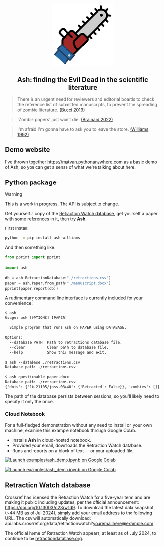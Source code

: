 <p align="center">
  <img src="https://raw.githubusercontent.com/vaneseltine/ash/master/ash-logo.svg" alt="The Ash logo: a blue shirt sleeve leading into a red chainsaw" width=200 />
</p>

<h2 align="center">Ash: finding the Evil Dead in the scientific literature</h2>

> There is an urgent need for reviewers and editorial boards to check the reference list
> of submitted manuscripts, to prevent the spreading of zombie literature.
> [(Bucci 2019)](https://doi.org/10.1038/s41419-019-1450-3)

> ‘Zombie papers’ just won’t die.
> [(Brainard 2022)](https://doi.org/10.1126/science.add6848)

> I'm afraid I'm gonna have to ask you to leave the store.
> [(Williams 1992)](https://www.imdb.com/title/tt0106308/)

## Demo website

I've thrown together https://matvan.pythonanywhere.com as a basic demo of Ash,
so you can get a sense of what we're talking about here.

## Python package

> [!WARNING]
> This is a work in progress. The API is subject to change.

Get yourself a copy of the [Retraction Watch database](#retraction-watch-database),
get yourself a paper with some references in it,
then try **Ash**.

First install:

```bash
python -m pip install ash-williams
```

And then something like:

```python
from pprint import pprint

import ash

db = ash.RetractionDatabase("./retractions.csv")
paper = ash.Paper.from_path("./manuscript.docx")
pprint(paper.report(db))
```

A rudimentary command line interface is currently included for your convenience:

```
$ ash
Usage: ash [OPTIONS] [PAPER]

  Simple program that runs Ash on PAPER using DATABASE.

Options:
  --database PATH  Path to retractions database file.
  --clear          Clear path to database file.
  --help           Show this message and exit.

$ ash --database ./retractions.csv
Database path: ./retractions.csv

$ ash questionable_paper.docx
Database path: ./retractions.csv
{'dois': {'10.21105/joss.03440': {'Retracted': False}}, 'zombies': []}
```

The path of the database persists between sessions, so you'll likely need to specify it
only the once.

### Cloud Notebook

For a full-fledged demonstration without any need to install on your own machine,
examine this example notebook through Google Colab.

- Installs **Ash** in cloud-hosted notebook.
- Provided your email, downloads the Retraction Watch database.
- Runs and reports on a block of text -- or your uploaded file.

[![Launch examples/ash_demo.ipynb on Google Colab](https://img.shields.io/badge/jupyter_notebook-launch_on_mybinder.org-888.svg?style=for-the-badge&logo=jupyter&logoColor=fff&color=df8429)](https://mybinder.org/v2/gh/vaneseltine/ash-williams/HEAD?labpath=examples%2Fash_demo.ipynb)

[![Launch examples/ash_demo.ipynb on Google Colab](https://img.shields.io/badge/jupyter_notebook-launch_on_google_colab-888.svg?style=for-the-badge&logo=jupyter&logoColor=fff&color=f9ab00)](https://colab.research.google.com/github/vaneseltine/ash-williams/blob/main/examples/ash_demo.ipynb)

## Retraction Watch database

Crossref has licensed the Retraction Watch for a five-year term and are making it public
including updates, per the official announcement: https://doi.org/10.13003/c23rw1d9.
To download the latest data snapshot (~44 MB as of Jul 2024),
simply add your email address to the following URL.
The csv will automatically download:
api.labs.crossref.org/data/retractionwatch?youremailhere@example.com

The official home of Retraction Watch appears,
at least as of July 2024,
to continue to be [retractiondatabase.org](http://retractiondatabase.org).
